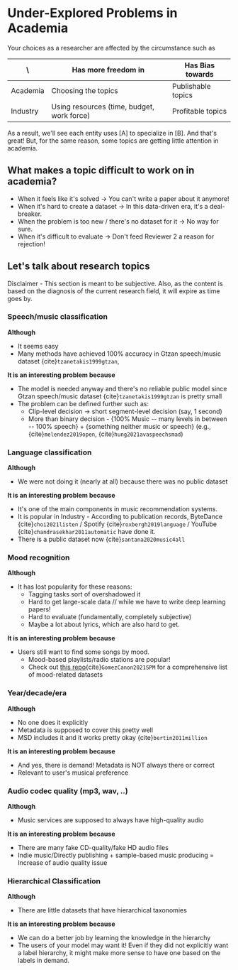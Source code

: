 # Under-Explored Problems in Academia

Your choices as a researcher are affected by the circumstance such as     
 
|     \     | Has more freedom in | Has Bias towards   |
| --------- | ------------------- | ------------------ |
| Academia  | Choosing the topics | Publishable topics |
| Industry  | Using resources (time, budget, work force) | Profitable topics  |

As a result, we'll see each entity uses [A] to specialize in [B]. 
And that's great! But, for the same reason, some topics are getting little attention in academia.

## What makes a topic difficult to work on in academia?

- When it feels like it's solved → You can't write a paper about it anymore!
- When it's hard to create a dataset → In this data-driven era, it's a deal-breaker.
- When the problem is too new / there's no dataset for it → No way for sure.
- When it's difficult to evaluate → Don't feed Reviewer 2 a reason for rejection!  

## Let's talk about research topics

Disclaimer - This section is meant to be subjective. Also, as the content is based on the diagnosis of the current research field, it will expire as time goes by.

### Speech/music classification
  **Although**
  - It seems easy
  - Many methods have achieved 100% accuracy in Gtzan speech/music dataset {cite}`tzanetakis1999gtzan`,
  
  **It is an interesting problem because**
  - The model is needed anyway and there's no reliable public model since Gtzan speech/music dataset {cite}`tzanetakis1999gtzan` is pretty small
  - The problem can be defined further such as:  
    - Clip-level decision → short segment-level decision (say, 1 second)
    - More than binary decision - {100% Music -- many levels in between -- 100% speech} + {something neither music or speech} (e.g., {cite}`melendez2019open`, {cite}`hung2021avaspeechsmad`)

### Language classification
  **Although**
  - We were not doing it (nearly at all) because there was no public dataset
  
  **It is an interesting problem because**
  - It's one of the main components in music recommendation systems. 
  - It is popular in Industry - According to publication records, ByteDance {cite}`choi2021listen` / Spotify {cite}`roxbergh2019language` / YouTube {cite}`chandrasekhar2011automatic` have done it. 
  - There is a public dataset now {cite}`santana2020music4all`

### Mood recognition
  **Although**
  - It has lost popularity for these reasons:
    - Tagging tasks sort of overshadowed it 
    - Hard to get large-scale data // while we have to write deep learning papers!
    - Hard to evaluate (fundamentally, completely subjective)
    - Maybe a lot about lyrics, which are also hard to get.
  
  **It is an interesting problem because**
  - Users still want to find some songs by mood.
    - Mood-based playlists/radio stations are popular!
    - Check out [this repo](https://github.com/juansgomez87/datasets_emotion){cite}`GomezCanon2021SPM` for a comprehensive list of mood-related datasets

### Year/decade/era 
  **Although**
  - No one does it explicitly
  - Metadata is supposed to cover this pretty well 
  - MSD includes it and it works pretty okay {cite}`bertin2011million`
  
  **It is an interesting problem because**
  - And yes, there is demand! Metadata is NOT always there or correct
  - Relevant to user's musical preference 

### Audio codec quality (mp3, wav, ..)
  **Although**
  - Music services are supposed to always have high-quality audio
  
  **It is an interesting problem because**
  - There are many fake CD-quality/fake HD audio files
  - Indie music/Directly publishing + sample-based music producing = Increase of audio quality issue

### Hierarchical Classification
  **Although**
  - There are little datasets that have hierarchical taxonomies
  
  **It is an interesting problem because**
  - We can do a better job by learning the knowledge in the hierarchy
  - The users of your model may want it! Even if they did not explicitly want a label hierarchy, it might make more sense to have one based on the labels in demand.
  